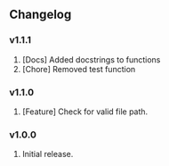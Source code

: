 ## Changelog

### v1.1.1

1. [Docs] Added docstrings to functions
1. [Chore] Removed test function

### v1.1.0

1. [Feature] Check for valid file path.

### v1.0.0

1. Initial release.
